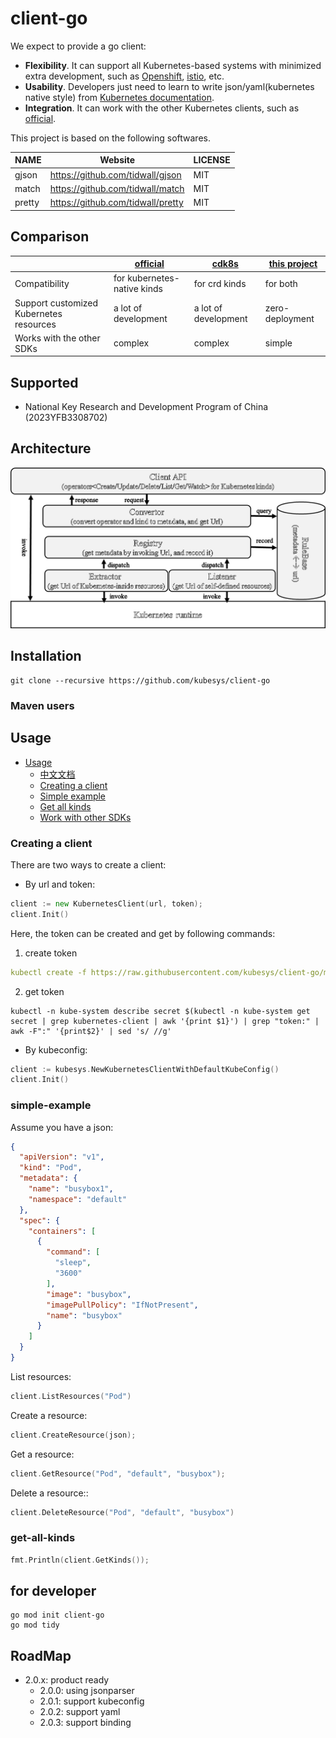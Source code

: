 # client-go

We expect to provide a go client:

- **Flexibility**. It can support all Kubernetes-based systems with minimized extra development, such
  as [Openshift](https://www.redhat.com/en/technologies/cloud-computing/openshift), [istio](https://istio.io/), etc.
- **Usability**. Developers just need to learn to write json/yaml(kubernetes native style)
  from [Kubernetes documentation](https://kubernetes.io/docs/home/).
- **Integration**. It can work with the other Kubernetes clients, such
  as  [official](https://github.com/kubernetes-client/go).

This project is based on the following softwares.

| NAME  |   Website                       | LICENSE         | 
|-------|---------------------------------|-----------------|
| gjson |  https://github.com/tidwall/gjson | MIT  |
| match |  https://github.com/tidwall/match | MIT  |
| pretty |  https://github.com/tidwall/pretty | MIT  |

## Comparison

|                           | [official](https://github.com/kubernetes-client/go) | [cdk8s](https://cdk8s.io/) | [this project](https://github.com/kubesys/kubernetes-client-go)  | 
|---------------------------|------------------|------------------|-------------------|
|        Compatibility                      | for kubernetes-native kinds    | for crd kinds                 |  for both |
|  Support customized Kubernetes resources  |  a lot of development          | a lot of development          |  zero-deployment     |
|    Works with the other SDKs              |  complex                       | complex                       |  simple              |     

## Supported

- National Key Research and Development Program of China (2023YFB3308702)

## Architecture

![avatar](./docs/arch.png)

## Installation

```shell
git clone --recursive https://github.com/kubesys/client-go
```

### Maven users

## Usage

- [Usage](#usage)
    - [中文文档](https://www.yuque.com/kubesys/kubernetes-client/overview)
    - [Creating a client](#creating-a-client)
    - [Simple example](#simple-example)
    - [Get all kinds](#get-all-kinds)
    - [Work with other SDKs](#work-with-other-sdks)

### Creating a client

There are two ways to create a client:

- By url and token:

```go
client := new KubernetesClient(url, token);
client.Init()
```

Here, the token can be created and get by following commands:

1. create token

```yaml
kubectl create -f https://raw.githubusercontent.com/kubesys/client-go/master/account.yaml
```

2. get token

```kubectl
kubectl -n kube-system describe secret $(kubectl -n kube-system get secret | grep kubernetes-client | awk '{print $1}') | grep "token:" | awk -F":" '{print$2}' | sed 's/ //g'

```

- By kubeconfig:

```go
client := kubesys.NewKubernetesClientWithDefaultKubeConfig()
client.Init()
```

### simple-example

Assume you have a json:

```json
{
  "apiVersion": "v1",
  "kind": "Pod",
  "metadata": {
    "name": "busybox1",
    "namespace": "default"
  },
  "spec": {
    "containers": [
      {
        "command": [
          "sleep",
          "3600"
        ],
        "image": "busybox",
        "imagePullPolicy": "IfNotPresent",
        "name": "busybox"
      }
    ]
  }
}

```

List resources:

```go
client.ListResources("Pod")
```

Create a resource:

```go
client.CreateResource(json);
```

Get a resource:

```go
client.GetResource("Pod", "default", "busybox");
```

Delete a resource::

```go
client.DeleteResource("Pod", "default", "busybox")
```

### get-all-kinds

```go
fmt.Println(client.GetKinds());
```

## for developer

```
go mod init client-go
go mod tidy
```

## RoadMap

- 2.0.x: product ready
    - 2.0.0: using jsonparser
    - 2.0.1: support kubeconfig
    - 2.0.2: support yaml
    - 2.0.3: support binding
